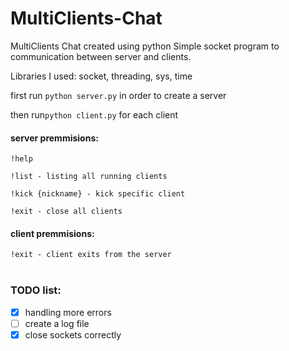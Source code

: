 # MultiClients-Chat
MultiClients Chat created using python
Simple socket program to communication between server and clients.

Libraries I used: socket, threading, sys, time

first run `` python server.py `` in order to create a server

then run`` python client.py `` for each client

#### server premmisions:
``!help``

``!list - listing all running clients``

``!kick {nickname} - kick specific client``

``!exit - close all clients``
<br>
#### client premmisions:
``!exit - client exits from the server``
<br><br>

### TODO list:
- [x] handling more errors
- [ ] create a log file
- [x] close sockets correctly
